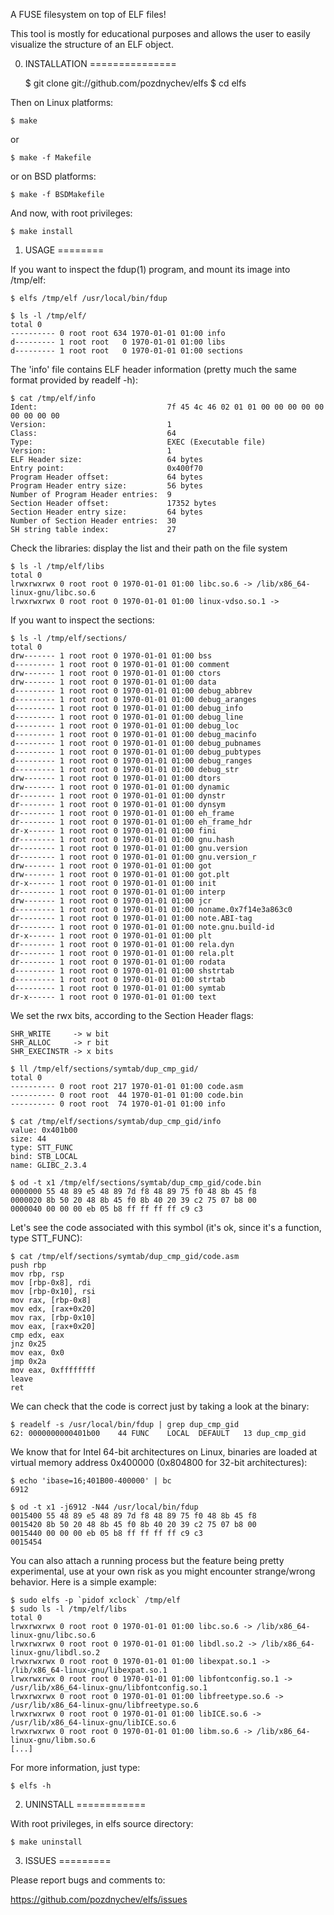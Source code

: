 A FUSE filesystem on top of ELF files!

This tool is mostly for educational purposes and allows the user to easily visualize
the structure of an ELF object.

0. INSTALLATION
===============

    $ git clone git://github.com/pozdnychev/elfs
    $ cd elfs

Then on Linux platforms:

    $ make

or

    $ make -f Makefile

or on BSD platforms:

    $ make -f BSDMakefile

And now, with root privileges:

    $ make install

1. USAGE
========

If you want to inspect the fdup(1) program, and mount its image into /tmp/elf:

    $ elfs /tmp/elf /usr/local/bin/fdup

    $ ls -l /tmp/elf/
    total 0
    ---------- 0 root root 634 1970-01-01 01:00 info
    d--------- 1 root root   0 1970-01-01 01:00 libs
    d--------- 1 root root   0 1970-01-01 01:00 sections

The 'info' file contains ELF header information (pretty much the same format provided by readelf -h):

    $ cat /tmp/elf/info
    Ident:                             7f 45 4c 46 02 01 01 00 00 00 00 00 00 00 00 00
    Version:                           1
    Class:                             64
    Type:                              EXEC (Executable file)
    Version:                           1
    ELF Header size:                   64 bytes
    Entry point:                       0x400f70
    Program Header offset:             64 bytes
    Program Header entry size:         56 bytes
    Number of Program Header entries:  9
    Section Header offset:             17352 bytes
    Section Header entry size:         64 bytes
    Number of Section Header entries:  30
    SH string table index:             27

Check the libraries: display the list and their path on the file system

    $ ls -l /tmp/elf/libs
    total 0
    lrwxrwxrwx 0 root root 0 1970-01-01 01:00 libc.so.6 -> /lib/x86_64-linux-gnu/libc.so.6
    lrwxrwxrwx 0 root root 0 1970-01-01 01:00 linux-vdso.so.1 ->


If you want to inspect the sections:

    $ ls -l /tmp/elf/sections/
    total 0
    drw------- 1 root root 0 1970-01-01 01:00 bss
    d--------- 1 root root 0 1970-01-01 01:00 comment
    drw------- 1 root root 0 1970-01-01 01:00 ctors
    drw------- 1 root root 0 1970-01-01 01:00 data
    d--------- 1 root root 0 1970-01-01 01:00 debug_abbrev
    d--------- 1 root root 0 1970-01-01 01:00 debug_aranges
    d--------- 1 root root 0 1970-01-01 01:00 debug_info
    d--------- 1 root root 0 1970-01-01 01:00 debug_line
    d--------- 1 root root 0 1970-01-01 01:00 debug_loc
    d--------- 1 root root 0 1970-01-01 01:00 debug_macinfo
    d--------- 1 root root 0 1970-01-01 01:00 debug_pubnames
    d--------- 1 root root 0 1970-01-01 01:00 debug_pubtypes
    d--------- 1 root root 0 1970-01-01 01:00 debug_ranges
    d--------- 1 root root 0 1970-01-01 01:00 debug_str
    drw------- 1 root root 0 1970-01-01 01:00 dtors
    drw------- 1 root root 0 1970-01-01 01:00 dynamic
    dr-------- 1 root root 0 1970-01-01 01:00 dynstr
    dr-------- 1 root root 0 1970-01-01 01:00 dynsym
    dr-------- 1 root root 0 1970-01-01 01:00 eh_frame
    dr-------- 1 root root 0 1970-01-01 01:00 eh_frame_hdr
    dr-x------ 1 root root 0 1970-01-01 01:00 fini
    dr-------- 1 root root 0 1970-01-01 01:00 gnu.hash
    dr-------- 1 root root 0 1970-01-01 01:00 gnu.version
    dr-------- 1 root root 0 1970-01-01 01:00 gnu.version_r
    drw------- 1 root root 0 1970-01-01 01:00 got
    drw------- 1 root root 0 1970-01-01 01:00 got.plt
    dr-x------ 1 root root 0 1970-01-01 01:00 init
    dr-------- 1 root root 0 1970-01-01 01:00 interp
    drw------- 1 root root 0 1970-01-01 01:00 jcr
    d--------- 1 root root 0 1970-01-01 01:00 noname.0x7f14e3a863c0
    dr-------- 1 root root 0 1970-01-01 01:00 note.ABI-tag
    dr-------- 1 root root 0 1970-01-01 01:00 note.gnu.build-id
    dr-x------ 1 root root 0 1970-01-01 01:00 plt
    dr-------- 1 root root 0 1970-01-01 01:00 rela.dyn
    dr-------- 1 root root 0 1970-01-01 01:00 rela.plt
    dr-------- 1 root root 0 1970-01-01 01:00 rodata
    d--------- 1 root root 0 1970-01-01 01:00 shstrtab
    d--------- 1 root root 0 1970-01-01 01:00 strtab
    d--------- 1 root root 0 1970-01-01 01:00 symtab
    dr-x------ 1 root root 0 1970-01-01 01:00 text

We set the rwx bits, according to the Section Header flags:

    SHR_WRITE     -> w bit
    SHR_ALLOC     -> r bit
    SHR_EXECINSTR -> x bits

    $ ll /tmp/elf/sections/symtab/dup_cmp_gid/
    total 0
    ---------- 0 root root 217 1970-01-01 01:00 code.asm
    ---------- 0 root root  44 1970-01-01 01:00 code.bin
    ---------- 0 root root  74 1970-01-01 01:00 info

    $ cat /tmp/elf/sections/symtab/dup_cmp_gid/info
    value: 0x401b00
    size: 44
    type: STT_FUNC
    bind: STB_LOCAL
    name: GLIBC_2.3.4

    $ od -t x1 /tmp/elf/sections/symtab/dup_cmp_gid/code.bin
    0000000 55 48 89 e5 48 89 7d f8 48 89 75 f0 48 8b 45 f8
    0000020 8b 50 20 48 8b 45 f0 8b 40 20 39 c2 75 07 b8 00
    0000040 00 00 00 eb 05 b8 ff ff ff ff c9 c3


Let's see the code associated with this symbol (it's ok, since it's a function,
type STT_FUNC):

    $ cat /tmp/elf/sections/symtab/dup_cmp_gid/code.asm
    push rbp
    mov rbp, rsp
    mov [rbp-0x8], rdi
    mov [rbp-0x10], rsi
    mov rax, [rbp-0x8]
    mov edx, [rax+0x20]
    mov rax, [rbp-0x10]
    mov eax, [rax+0x20]
    cmp edx, eax
    jnz 0x25
    mov eax, 0x0
    jmp 0x2a
    mov eax, 0xffffffff
    leave
    ret

We can check that the code is correct just by taking a look at the binary:

    $ readelf -s /usr/local/bin/fdup | grep dup_cmp_gid
    62: 0000000000401b00    44 FUNC    LOCAL  DEFAULT   13 dup_cmp_gid

We know that for Intel 64-bit architectures on Linux, binaries are loaded
at virtual memory address 0x400000 (0x804800 for 32-bit architectures):

    $ echo 'ibase=16;401B00-400000' | bc
    6912

    $ od -t x1 -j6912 -N44 /usr/local/bin/fdup
    0015400 55 48 89 e5 48 89 7d f8 48 89 75 f0 48 8b 45 f8
    0015420 8b 50 20 48 8b 45 f0 8b 40 20 39 c2 75 07 b8 00
    0015440 00 00 00 eb 05 b8 ff ff ff ff c9 c3
    0015454


You can also attach a running process but the feature being pretty experimental,
use at your own risk as you might encounter strange/wrong behavior.  Here is a simple example:

    $ sudo elfs -p `pidof xclock` /tmp/elf
    $ sudo ls -l /tmp/elf/libs
    total 0
    lrwxrwxrwx 0 root root 0 1970-01-01 01:00 libc.so.6 -> /lib/x86_64-linux-gnu/libc.so.6
    lrwxrwxrwx 0 root root 0 1970-01-01 01:00 libdl.so.2 -> /lib/x86_64-linux-gnu/libdl.so.2
    lrwxrwxrwx 0 root root 0 1970-01-01 01:00 libexpat.so.1 -> /lib/x86_64-linux-gnu/libexpat.so.1
    lrwxrwxrwx 0 root root 0 1970-01-01 01:00 libfontconfig.so.1 -> /usr/lib/x86_64-linux-gnu/libfontconfig.so.1
    lrwxrwxrwx 0 root root 0 1970-01-01 01:00 libfreetype.so.6 -> /usr/lib/x86_64-linux-gnu/libfreetype.so.6
    lrwxrwxrwx 0 root root 0 1970-01-01 01:00 libICE.so.6 -> /usr/lib/x86_64-linux-gnu/libICE.so.6
    lrwxrwxrwx 0 root root 0 1970-01-01 01:00 libm.so.6 -> /lib/x86_64-linux-gnu/libm.so.6
    [...]


For more information, just type:

    $ elfs -h


2. UNINSTALL
============

With root privileges, in elfs source directory:

    $ make uninstall

3. ISSUES
=========

Please report bugs and comments to:

https://github.com/pozdnychev/elfs/issues
